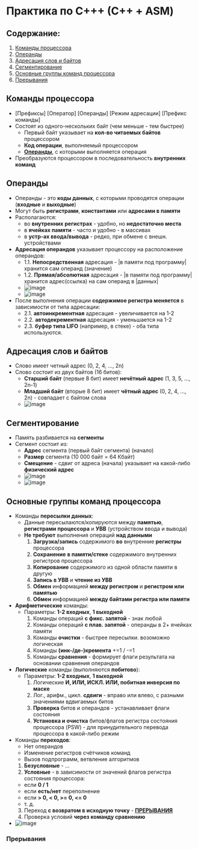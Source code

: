 # Практика по С+++ (С++ + ASM)
## Содержание:
1. [Команды процессора](#commands)
2. [Операнды](#operands)
3. [Адресация слов и байтов](#addresses)
4. [Сегментирование](#segments)
5. [Основные группы команд процессора](#main-commands)
6. [Прерывания](#interrupts) 
 
## Команды процессора <a name="commands"></a>
- [Префиксы] [Оператор] [Операнды] [Режим адресации] [Префикс команды]
- Состоят из одного-нескольких байт (чем меньше - тем быстрее)
  - Первый байт указывает на **кол-во читаемых байтов** процессором
  - **Код операции**, выполняемый процессором
  - [**Операнды**](#operands), с которыми выполняется операция
- Преобразуются процессором в последовательность **внутренних команд**
    
## Операнды <a name="operands"></a>
- Операнды - это **коды данных**, с которыми проводятся операции (**входные** и **выходные**)
- Могут быть **регистрами**, **константами** или **адресами в памяти**
- Располагаются:
  - во **внутренних регистрах** - удобно, но **недостаточно места**
  - в **ячейках памяти** - часто и удобно - в массивах
  - в **устр-ах ввода/вывода** - редко, при обмене с внешн. устройствами
- **Адресация операндов** указывает процессору на расположение операндов:
  - 1.1. **Непосредственная** адресация - |в памяти под программу| хранится сам операнд (значение)
  - 1.2. **Прямая/абсолютная** адресация - |в памяти под программу| хранится адрес(ссылка) на сам операнд в |данных| 
  - ![image](https://github.com/issamansur/practiceCPP-ASM/assets/77580844/17f2b4ab-d8c0-40d2-b92c-4dbb88f6ed00)
  - ![image](https://github.com/issamansur/practiceCPP-ASM/assets/77580844/0c5e796c-8eda-4c98-ad35-304b677cd290)
- После выполнения операции **содержимое регистра меняется** в зависимости от типа адресации:
  - 2.1. **автоинкрементная** адресация - увеличивается на 1-2
  - 2.2. **автодекрементная** адресация - уменьшается на 1-2
  - 2.3. **буфер типа LIFO** (например, в стеке) - оба типа используются.

## Адресация слов и байтов <a name="addresses"></a>
- Слово имеет четный адрес (0, 2, 4, ..., 2n)
- Слово состоит из двух байтов (16 битов):
  - **Старший байт** (первые 8 бит) имеет **нечётный адрес** (1, 3, 5, ..., 2n-1)
  - **Младший байт** (вторые 8 бит) имеет **чётный адрес** (0, 2, 4, ..., 2n) - совпадает с байтом слова
  - ![image](https://github.com/issamansur/practiceCPP-ASM/assets/77580844/05046e3e-aaf5-4006-8e50-9bd70e474976)

## Сегментирование <a name="segments"></a>
- Память разбивается на **сегменты**
- Сегмент состоит из:
  - **Адрес** сегмента (первый байт сегмента) (начало)
  - **Размер** сегмента (10 000 байт = 64 Кбайт)
  - **Смещение** - сдвиг от адреса (начала) указывает на какой-либо **физический адрес**
  - ![image](https://github.com/issamansur/practiceCPP-ASM/assets/77580844/259709e3-4d62-4489-a8e0-8abcbf1cf7f7)
  - ![image](https://github.com/issamansur/practiceCPP-ASM/assets/77580844/d60ae61d-dcb5-42ab-bd57-81979eb3c015)

## Основные группы команд процессора <a name="main-commands"></a>
- Команды **пересылки данных**:
  - Данные пересылаются/копируются между **памятью**, **регистрами процессора** и **УВВ** (устройством ввода и вывода)
  - **Не требуют** выполнения операций **над данными**
    1. **Загрузка/запись** содержимого **во** внутренние **регистры** процессора
    2. **Сохранение** **в памяти/стеке** содержимого внутренних регистров процессора
    3. **Копирование** содержимого из одной области памяти в другую
    4. **Запись в УВВ** и **чтение из УВВ**
    5. **Обмен** информацией **между регистром** и **регистром или памятью**
    6. **Обмен** информацией **между байтами регистра или памяти**
- **Арифметические** команды:
  - Параметры: **1-2 входных**, **1 выходной**
    1. Команды операций **с фикс. запятой** - знак любой
    2. Команды операций **с плав. запятой** - операнды в 2+ ячейках памяти
    3. Команды **очистки** - быстрее пересылки. возоможно логическая
    4. Команды **(инк-/де-)кремента** +=1 / -=1
    5. Команды **сравнения** - формирует флаги результата на основании сравнения операндов
- **Логические** команды (выполняются **побитово**):
  - Параметры: **1-2 входных**, **1 выходной**
    1. Логические **И, ИЛИ, ИСКЛ. ИЛИ, побитная инверсия по маске**
    2. Лог., арифм., цикл. **сдвиги** - вправо или влево, с разными значениями вдвигаемых битов
    3. **Проверка** битов и операндов - устанавливает флаги состояния
    4. **Установка и очистка** битов/флагов регистра состояния процессора (PSW) - для принудительного перевода процессора в какой-либо режим 
- Команды **переходов**:
  - Нет операндов
  - Изменение регистров счётчиков команд
  - Вызов подпрограмм, ветвление алгоритмов
  1. **Безусловные** - ...
  2. **Условные** - в зависимости от значений флагов регистра состояния процессора:
    - если **0 / 1**
    - если **есть/нет** переполнение
    - если **> 0, < 0, >= 0, <= 0**
    - т. д.
  3. Переход **с возвратом в исходную точку** - **[ПРЕРЫВАНИЯ](#interrupts)**
  4. Проверка условий **через команду сравнению**
- ![image](https://github.com/issamansur/practiceCPP-ASM/assets/77580844/8c939897-328e-4890-881a-884edcb5a05e)

### Прерывания <a name="interrupts"></a>
    
